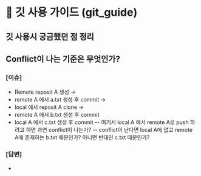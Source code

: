 # 📖 깃 사용 가이드 (git_guide)
## 깃 사용시 궁금했던 점 정리

## Conflict이 나는 기준은 무엇인가?
### [이슈] 
- Remote reposit A 생성 →
- remote A 에서 a.txt 생성 후 commit →
- local 에서 reposit A clone →
- remote A 에서 b.txt 생성 후 commit
- local A 에서 c.txt 생성 후 commit
-- 여기서 local A 에서 remote A로 push 하려고 하면 과연 conflict이 나는가?
-- conflict이 난다면 local A에 없고 remote A에 존재하는 b.txt 때문인가? 아니면 반대인 c.txt 때문인가?

### [답변]
- 
